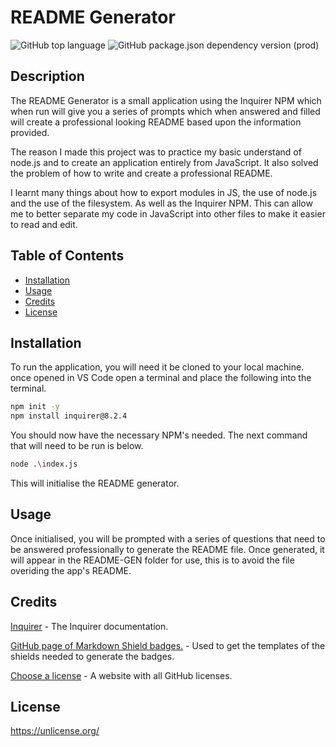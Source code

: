 # README Generator

![GitHub top language](https://img.shields.io/github/languages/top/JackStockwell/readme-generator) ![GitHub package.json dependency version (prod)](https://img.shields.io/github/package-json/dependency-version/JackStockwell/readme-generator/inquirer)

## Description

The README Generator is a small application using the Inquirer NPM which when run will give you a series of prompts which when answered and filled will create a professional looking README based upon the information provided.

The reason I made this project was to practice my basic understand of node.js and to create an application entirely from JavaScript. It also solved the problem of how to write and create a professional README.

I learnt many things about how to export modules in JS, the use of node.js and the use of the filesystem. As well as the Inquirer NPM. This can allow me to better separate my code in JavaScript into other files to make it easier to read and edit.

## Table of Contents

- [Installation](#installation)
- [Usage](#usage)
- [Credits](#credits)
- [License](#license)

## Installation

To run the application, you will need it be cloned to your local machine. once opened in VS Code open a terminal and place the following into the terminal.

```sh
npm init -y
npm install inquirer@8.2.4
```

You should now have the necessary NPM's needed. The next command that will need to be run is below.

```sh
node .\index.js
```

This will initialise the README generator.

## Usage

Once initialised, you will be prompted with a series of questions that need to be answered professionally to generate the README file. Once generated, it will appear in the README-GEN folder for use, this is to avoid the file overiding the app's README.

## Credits

[Inquirer](https://www.npmjs.com/package/inquirer) - The Inquirer documentation.

[GitHub page of Markdown Shield badges.](https://gist.github.com/lukas-h/2a5d00690736b4c3a7ba) - Used to get the templates of the shields needed to generate the badges.

[Choose a license](https://choosealicense.com/) - A website with all GitHub licenses.

## License

https://unlicense.org/

